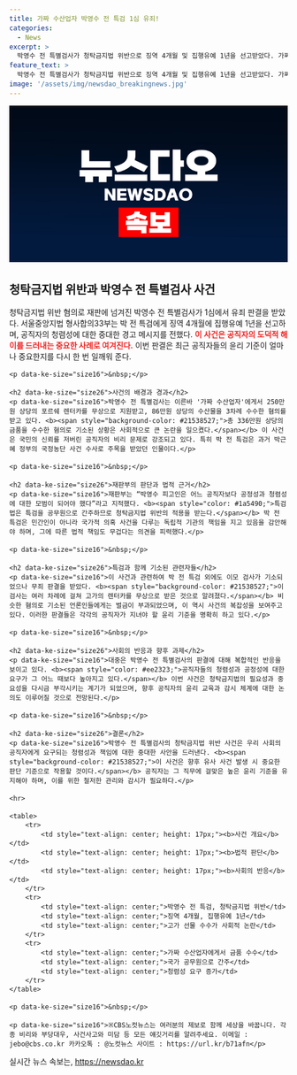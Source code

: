 ```yaml
---
title: 가짜 수산업자 박영수 전 특검 1심 유죄!
categories:
  - News
excerpt: >
  박영수 전 특별검사가 청탁금지법 위반으로 징역 4개월 및 집행유예 1년을 선고받았다. 가짜 수산업자에게서 포르쉐와 수산물을 수수한 혐의로, 특검의 공정성 논란이 재점화됐다. 클릭해 자세히 알아보세요!
feature_text: >
  박영수 전 특별검사가 청탁금지법 위반으로 징역 4개월 및 집행유예 1년을 선고받았다. 가짜 수산업자에게서 포르쉐와 수산물을 수수한 혐의로, 특검의 공정성 논란이 재점화됐다. 클릭해 자세히 알아보세요!
image: '/assets/img/newsdao_breakingnews.jpg'
---
```


<p><img src="/assets/img/newsdao_breakingnews.jpg" alt="pcversion 속보" /></p>

<p><html>
<head>
    <title>청탁금지법 위반 혐의와 박영수 전 특별검사의 유죄 판결</title>
</head>
<body>
    <h2 data-ke-size="size26">청탁금지법 위반과 박영수 전 특별검사 사건</h2>
    <p data-ke-size="size16">청탁금지법 위반 혐의로 재판에 넘겨진 박영수 전 특별검사가 1심에서 유죄 판결을 받았다. 서울중앙지법 형사합의33부는 박 전 특검에게 징역 4개월에 집행유예 1년을 선고하며, 공직자의 청렴성에 대한 중대한 경고 메시지를 전했다. <b><span style="color: #ee2323;">이 사건은 공직자의 도덕적 해이를 드러내는 중요한 사례로 여겨진다.</span></b> 이번 판결은 최근 공직자들의 윤리 기준이 얼마나 중요한지를 다시 한 번 일깨워 준다.</p></p>

<pre><code>&lt;p data-ke-size="size16"&gt;&amp;nbsp;&lt;/p&gt;

&lt;h2 data-ke-size="size26"&gt;사건의 배경과 경과&lt;/h2&gt;
&lt;p data-ke-size="size16"&gt;박영수 전 특별검사는 이른바 '가짜 수산업자'에게서 250만원 상당의 포르쉐 렌터카를 무상으로 지원받고, 86만원 상당의 수산물을 3차례 수수한 혐의를 받고 있다. &lt;b&gt;&lt;span style="background-color: #21538527;"&gt;총 336만원 상당의 금품을 수수한 혐의로 기소된 상황은 사회적으로 큰 논란을 일으켰다.&lt;/span&gt;&lt;/b&gt; 이 사건은 국민의 신뢰를 저버린 공직자의 비리 문제로 강조되고 있다. 특히 박 전 특검은 과거 박근혜 정부의 국정농단 사건 수사로 주목을 받았던 인물이다.&lt;/p&gt;

&lt;p data-ke-size="size16"&gt;&amp;nbsp;&lt;/p&gt;

&lt;h2 data-ke-size="size26"&gt;재판부의 판단과 법적 근거&lt;/h2&gt;
&lt;p data-ke-size="size16"&gt;재판부는 “박영수 피고인은 어느 공직자보다 공정성과 청렴성에 대한 모범이 되어야 했다”라고 지적했다. &lt;b&gt;&lt;span style="color: #1a5490;"&gt;특검법은 특검을 공무원으로 간주하므로 청탁금지법 위반의 적용을 받는다.&lt;/span&gt;&lt;/b&gt; 박 전 특검은 민간인이 아니라 국가적 의혹 사건을 다루는 독립적 기관의 책임을 지고 있음을 감안해야 하며, 그에 따른 법적 책임도 무겁다는 의견을 피력했다.&lt;/p&gt;

&lt;p data-ke-size="size16"&gt;&amp;nbsp;&lt;/p&gt;

&lt;h2 data-ke-size="size26"&gt;특검과 함께 기소된 관련자들&lt;/h2&gt;
&lt;p data-ke-size="size16"&gt;이 사건과 관련하여 박 전 특검 외에도 이모 검사가 기소되었으나 무죄 판결을 받았다. &lt;b&gt;&lt;span style="background-color: #21538527;"&gt;이 검사는 여러 차례에 걸쳐 고가의 렌터카를 무상으로 받은 것으로 알려졌다.&lt;/span&gt;&lt;/b&gt; 비슷한 혐의로 기소된 언론인들에게는 벌금이 부과되었으며, 이 역시 사건의 복잡성을 보여주고 있다. 이러한 판결들은 각각의 공직자가 지녀야 할 윤리 기준을 명확히 하고 있다.&lt;/p&gt;

&lt;p data-ke-size="size16"&gt;&amp;nbsp;&lt;/p&gt;

&lt;h2 data-ke-size="size26"&gt;사회의 반응과 향후 과제&lt;/h2&gt;
&lt;p data-ke-size="size16"&gt;대중은 박영수 전 특별검사의 판결에 대해 복합적인 반응을 보이고 있다. &lt;b&gt;&lt;span style="color: #ee2323;"&gt;공직자들의 청렴성과 공정성에 대한 요구가 그 어느 때보다 높아지고 있다.&lt;/span&gt;&lt;/b&gt; 이번 사건은 청탁금지법의 필요성과 중요성을 다시금 부각시키는 계기가 되었으며, 향후 공직자의 윤리 교육과 감시 체계에 대한 논의도 이루어질 것으로 전망된다.&lt;/p&gt;

&lt;p data-ke-size="size16"&gt;&amp;nbsp;&lt;/p&gt;

&lt;h2 data-ke-size="size26"&gt;결론&lt;/h2&gt;
&lt;p data-ke-size="size16"&gt;박영수 전 특별검사의 청탁금지법 위반 사건은 우리 사회의 공직자에게 요구되는 청렴성과 책임에 대한 중대한 사안을 드러낸다. &lt;b&gt;&lt;span style="background-color: #21538527;"&gt;이 사건은 향후 유사 사건 발생 시 중요한 판단 기준으로 작용할 것이다.&lt;/span&gt;&lt;/b&gt; 공직자는 그 직무에 걸맞은 높은 윤리 기준을 유지해야 하며, 이를 위한 철저한 관리와 감시가 필요하다.&lt;/p&gt;

&lt;hr&gt;

&lt;table&gt;
    &lt;tr&gt;
        &lt;td style="text-align: center; height: 17px;"&gt;&lt;b&gt;사건 개요&lt;/b&gt;&lt;/td&gt;
        &lt;td style="text-align: center; height: 17px;"&gt;&lt;b&gt;법적 판단&lt;/b&gt;&lt;/td&gt;
        &lt;td style="text-align: center; height: 17px;"&gt;&lt;b&gt;사회의 반응&lt;/b&gt;&lt;/td&gt;
    &lt;/tr&gt;
    &lt;tr&gt;
        &lt;td style="text-align: center;"&gt;박영수 전 특검, 청탁금지법 위반&lt;/td&gt;
        &lt;td style="text-align: center;"&gt;징역 4개월, 집행유예 1년&lt;/td&gt;
        &lt;td style="text-align: center;"&gt;고가 선물 수수가 사회적 논란&lt;/td&gt;
    &lt;/tr&gt;
    &lt;tr&gt;
        &lt;td style="text-align: center;"&gt;가짜 수산업자에게서 금품 수수&lt;/td&gt;
        &lt;td style="text-align: center;"&gt;국가 공무원으로 간주&lt;/td&gt;
        &lt;td style="text-align: center;"&gt;청렴성 요구 증가&lt;/td&gt;
    &lt;/tr&gt;
&lt;/table&gt;

&lt;p data-ke-size="size16"&gt;&amp;nbsp;&lt;/p&gt;

&lt;p data-ke-size="size16"&gt;※CBS노컷뉴스는 여러분의 제보로 함께 세상을 바꿉니다. 각종 비리와 부당대우, 사건사고와 미담 등 모든 얘깃거리를 알려주세요. 이메일 : jebo@cbs.co.kr 카카오톡 : @노컷뉴스 사이트 : https://url.kr/b71afn&lt;/p&gt;
</code></pre>

<p></body>
</html></p>
실시간 뉴스 속보는, <a href="https://newsdao.kr" rel="dofollow">https://newsdao.kr</a>


